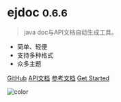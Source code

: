 

# ejdoc <small>0.6.6</small>

> java doc与API文档自动生成工具。

- 简单、轻便 
- 支持多种格式
- 众多主题

[GitHub](https://github.com/wiliam2015/ejdoc)
<a href="api/doc/markdown/index.html" target="_blank">API文档</a>
<a href="refdoc/index.html" target="_blank">参考文档</a>
[Get Started](#ejdoc)

<!-- 背景色 -->

![color](#f0f0f0)